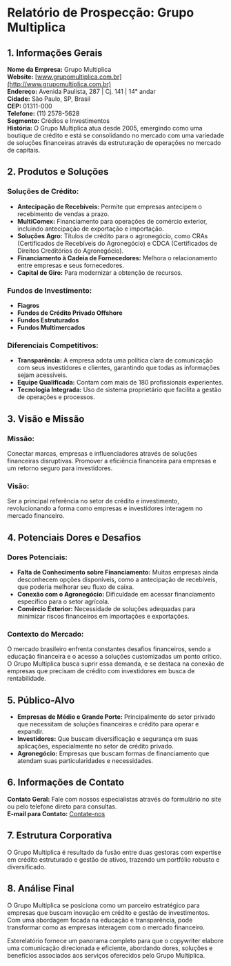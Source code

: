 # Relatório de Prospecção: Grupo Multiplica

## 1. Informações Gerais

**Nome da Empresa:** Grupo Multiplica  
**Website:** [www.grupomultiplica.com.br](http://www.grupomultiplica.com.br)  
**Endereço:** Avenida Paulista, 287 | Cj. 141 | 14° andar  
**Cidade:** São Paulo, SP, Brasil  
**CEP:** 01311-000  
**Telefone:** (11) 2578-5628  
**Segmento:** Crédios e Investimentos  
**História:** O Grupo Multiplica atua desde 2005, emergindo como uma boutique de crédito e está se consolidando no mercado com uma variedade de soluções financeiras através da estruturação de operações no mercado de capitais.

## 2. Produtos e Soluções

### Soluções de Crédito:
- **Antecipação de Recebíveis:** Permite que empresas antecipem o recebimento de vendas a prazo.
- **MultiComex:** Financiamento para operações de comércio exterior, incluindo antecipação de exportação e importação.
- **Soluções Agro:** Títulos de crédito para o agronegócio, como CRAs (Certificados de Recebíveis do Agronegócio) e CDCA (Certificados de Direitos Creditórios do Agronegócio).
- **Financiamento à Cadeia de Fornecedores:** Melhora o relacionamento entre empresas e seus fornecedores.
- **Capital de Giro:** Para modernizar a obtenção de recursos.

### Fundos de Investimento:
- **Fiagros**
- **Fundos de Crédito Privado Offshore**
- **Fundos Estruturados**
- **Fundos Multimercados**

### Diferenciais Competitivos:
- **Transparência:** A empresa adota uma política clara de comunicação com seus investidores e clientes, garantindo que todas as informações sejam acessíveis.
- **Equipe Qualificada:** Contam com mais de 180 profissionais experientes.
- **Tecnologia Integrada:** Uso de sistema proprietário que facilita a gestão de operações e processos.

## 3. Visão e Missão

### Missão:
Conectar marcas, empresas e influenciadores através de soluções financeiras disruptivas. Promover a eficiência financeira para empresas e um retorno seguro para investidores.

### Visão:
Ser a principal referência no setor de crédito e investimento, revolucionando a forma como empresas e investidores interagem no mercado financeiro.

## 4. Potenciais Dores e Desafios

### Dores Potenciais:
- **Falta de Conhecimento sobre Financiamento:** Muitas empresas ainda desconhecem opções disponíveis, como a antecipação de recebíveis, que poderia melhorar seu fluxo de caixa.
- **Conexão com o Agronegócio:** Dificuldade em acessar financiamento específico para o setor agrícola.
- **Comércio Exterior:** Necessidade de soluções adequadas para minimizar riscos financeiros em importações e exportações.

### Contexto do Mercado:
O mercado brasileiro enfrenta constantes desafios financeiros, sendo a educação financeira e o acesso a soluções customizadas um ponto crítico. O Grupo Multiplica busca suprir essa demanda, e se destaca na conexão de empresas que precisam de crédito com investidores em busca de rentabilidade.

## 5. Público-Alvo

- **Empresas de Médio e Grande Porte:** Principalmente do setor privado que necessitam de soluções financeiras e crédito para operar e expandir.
- **Investidores:** Que buscam diversificação e segurança em suas aplicações, especialmente no setor de crédito privado.
- **Agronegócio:** Empresas que buscam formas de financiamento que atendam suas particularidades e necessidades.

## 6. Informações de Contato

**Contato Geral:** Fale com nossos especialistas através do formulário no site ou pelo telefone direto para consultas.  
**E-mail para Contato:** [Contate-nos](https://grupomultiplica.com.br/contato)

## 7. Estrutura Corporativa

O Grupo Multiplica é resultado da fusão entre duas gestoras com expertise em crédito estruturado e gestão de ativos, trazendo um portfólio robusto e diversificado.

## 8. Análise Final

O Grupo Multiplica se posiciona como um parceiro estratégico para empresas que buscam inovação em crédito e gestão de investimentos. Com uma abordagem focada na educação e transparência, pode transformar como as empresas interagem com o mercado financeiro.

Esterelatório fornece um panorama completo para que o copywriter elabore uma comunicação direcionada e eficiente, abordando dores, soluções e benefícios associados aos serviços oferecidos pelo Grupo Multiplica.